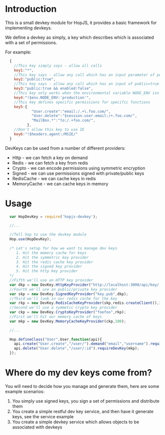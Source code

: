 # Introduction

This is a small devkey module for HopJS, it provides a basic framework for implementing devkeys.

We define a devkey as simply, a key which describes which is associated with a set of permissions.

For example:

```javascript
  {
    //This key simply says - allow all calls 
    key1:"*",
    //This key says - allow any call which has an input parameter of public=true
    key2:"public:true",
    //This key says - allow any call which has an input of public=true and enabled=false
    key3:"public:true && enabled:false",
    //This key only works when the environmental variable NODE_ENV isn't set to production
    key4:"!$env.NODE_ENV:'production'",
    //This key defines specific permissions for specific functions
    key5:{
            "User.create":"email:/.+\.foo.com/",
            "User.delete":"$session.user.email:/+.foo.com/",
            "MailBox.*":"to:/.+foo.com/",
          },
    //Don't allow this key to use IE
    key6:"!$headers.agent:/MSIE/"
  }
```

DevKeys can be used from a number of different providers:

 * Http - we can fetch a key on demand
 * Redis - we can fetch a key from redis
 * Crypto - we can encode permissions using symmetric encryption
 * Signed - we can use permissions signed with private/public keys
 * RedisCache - we can cache keys in redis
 * MemoryCache - we can cache keys in memory

# Usage

```javascript
  var HopDevKey = require('hopjs-devkey');
    
  //...  

  //Tell hop to use the devkey module
  Hop.use(HopDevKey);
  
  /* Let's setup for how we want to manage dev keys
     1. Hit the memory cache for keys
     2. Hit the symmetric key provider
     3. Hit the redis cache key provider
     4. Hit the signed key provider
     5. Hit the http key provider
  */
  //Fifth we'll use an HTTP key provider
  var dkp = new DevKey.HttpKeyProvider("http://localhost:3000/api/key/:key");
  //Fourth we'll use an public/private key provider
  var skp = new DevKey.SignedKeyProvider("key.pub",dkp);
  //Third we'll look in our redis cache for the key
  var rkp = new DevKey.RedisCacheKeyProvider(skp,redis.createClient(),3000);
  //Second we'll use a symmetic crypto key provider
  var ckp = new DevKey.CryptoKeyProvider("foofoo",rkp);
  //First we'll hit our memory cache of keys
  var mkp = new DevKey.MemoryCacheKeyProvider(ckp,100);

  //...
  
  Hop.defineClass("User",User,function(api){
    api.create("User.create","/user/").demand("email","username").requireDevKey(mkp); 
    api.delete("User.delete","/user/:id").requireDevKey(mkp); 
  });
```

# Where do my dev keys come from?

You will need to decide how you manage and generate them, here are some example scenarios:

 1. You simply use signed keys, you sign a set of permissions and distribute them
 2. You create a simple restful dev key service, and then have it generate keys, see the service example
 3. You create a simple devkey service which allows objects to be associated with devkeys
